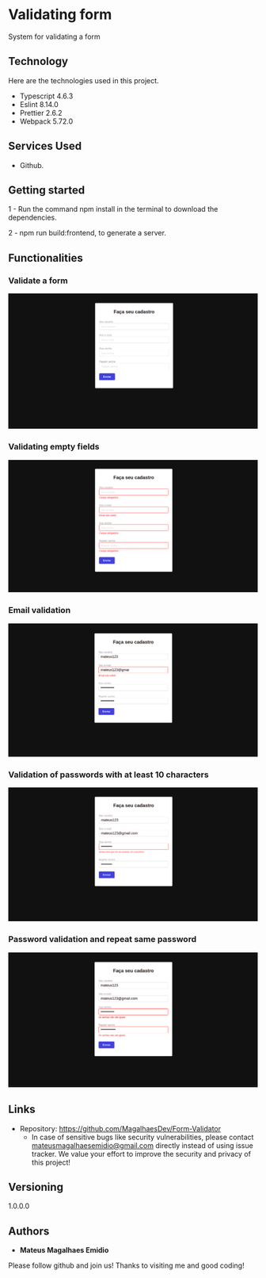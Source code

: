# Validating form

System for validating a form

## Technology 

Here are the technologies used in this project.

* Typescript 4.6.3
* Eslint 8.14.0
* Prettier 2.6.2
* Webpack 5.72.0

## Services Used

* Github.

## Getting started
 
1 - Run the command npm install in the terminal to download the dependencies.

2 - npm run build:frontend, to generate a server.

## Functionalities

### Validate a form

![Homepage image](https://github.com/MagalhaesDev/Form-Validator/blob/main/frontend/assets/readme/home.png)

### Validating empty fields

![empty_files](https://github.com/MagalhaesDev/Form-Validator/blob/main/frontend/assets/readme/campovazio.png)

### Email validation

![email](https://github.com/MagalhaesDev/Form-Validator/blob/main/frontend/assets/readme/email.png)

### Validation of passwords with at least 10 characters

![password](https://github.com/MagalhaesDev/Form-Validator/blob/main/frontend/assets/readme/mais10caracter.png)

### Password validation and repeat same password

![password_repeat](https://github.com/MagalhaesDev/Form-Validator/blob/main/frontend/assets/readme/senha-nao-iguais.png)

## Links
  - Repository: https://github.com/MagalhaesDev/Form-Validator
    - In case of sensitive bugs like security vulnerabilities, please contact
      mateusmagalhaesemidio@gmail.com directly instead of using issue tracker. We value your effort
      to improve the security and privacy of this project!

  ## Versioning

  1.0.0.0


  ## Authors

  * **Mateus Magalhaes Emidio** 

  Please follow github and join us!
  Thanks to visiting me and good coding!
